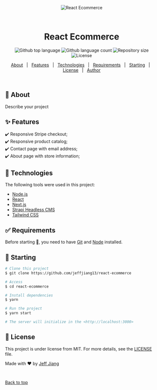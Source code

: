 <div align="center" id="top">
  <img src="./.github/app.gif" alt="React Ecommerce" />

  &#xa0;

  <!-- <a href="https://reactecommerce.netlify.app">Demo</a> -->
</div>

<h1 align="center">React Ecommerce</h1>

<p align="center">
  <img alt="Github top language" src="https://img.shields.io/github/languages/top/jeffjiang13/react-ecommerce?color=56BEB8">

  <img alt="Github language count" src="https://img.shields.io/github/languages/count/jeffjiang13/react-ecommerce?color=56BEB8">

  <img alt="Repository size" src="https://img.shields.io/github/repo-size/{{jeffjiang13}}/react-ecommerce?color=56BEB8">

  <img alt="License" src="https://img.shields.io/github/license/jeffjiang13/react-ecommerce?color=56BEB8">

  <!-- <img alt="Github issues" src="https://img.shields.io/github/issues/{{YOUR_GITHUB_USERNAME}}/react-ecommerce?color=56BEB8" /> -->

  <!-- <img alt="Github forks" src="https://img.shields.io/github/forks/{{YOUR_GITHUB_USERNAME}}/react-ecommerce?color=56BEB8" /> -->

  <!-- <img alt="Github stars" src="https://img.shields.io/github/stars/{{YOUR_GITHUB_USERNAME}}/react-ecommerce?color=56BEB8" /> -->
</p>

<!-- Status -->

<!-- <h4 align="center">
	🚧  React Ecommerce 🚀 Under construction...  🚧
</h4>

<hr> -->

<p align="center">
  <a href="#dart-about">About</a> &#xa0; | &#xa0;
  <a href="#sparkles-features">Features</a> &#xa0; | &#xa0;
  <a href="#rocket-technologies">Technologies</a> &#xa0; | &#xa0;
  <a href="#white_check_mark-requirements">Requirements</a> &#xa0; | &#xa0;
  <a href="#checkered_flag-starting">Starting</a> &#xa0; | &#xa0;
  <a href="#memo-license">License</a> &#xa0; | &#xa0;
  <a href="https://github.com/jeffjiang13" target="_blank">Author</a>
</p>

<br>

## :dart: About ##

Describe your project

## :sparkles: Features ##

:heavy_check_mark: Responsive Stripe checkout;\
:heavy_check_mark: Responsive product catalog;\
:heavy_check_mark: Contact page with email address;\
:heavy_check_mark: About page with store information;

## :rocket: Technologies ##

The following tools were used in this project:

- [Node.js](https://nodejs.org/en/)
- [React](https://reactjs.org/)
- [Next.js](https://nextjs.org/)
- [Strapi Headless CMS](https://strapi.io/)
- [Tailwind CSS](https://tailwindcss.com/)


## :white_check_mark: Requirements ##

Before starting :checkered_flag:, you need to have [Git](https://git-scm.com) and [Node](https://nodejs.org/en/) installed.

## :checkered_flag: Starting ##

```bash
# Clone this project
$ git clone https://github.com/jeffjiang13/react-ecommerce

# Access
$ cd react-ecommerce

# Install dependencies
$ yarn

# Run the project
$ yarn start

# The server will initialize in the <http://localhost:3000>
```

## :memo: License ##

This project is under license from MIT. For more details, see the [LICENSE](LICENSE.md) file.


Made with :heart: by <a href="https://github.com/jeffjiang13" target="_blank">Jeff Jiang</a>

&#xa0;

<a href="#top">Back to top</a>
